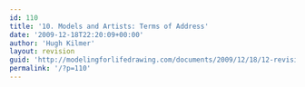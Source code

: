 ```yaml
---
id: 110
title: '10. Models and Artists: Terms of Address'
date: '2009-12-18T22:20:09+00:00'
author: 'Hugh Kilmer'
layout: revision
guid: 'http://modelingforlifedrawing.com/documents/2009/12/18/12-revision/'
permalink: '/?p=110'
---
```



